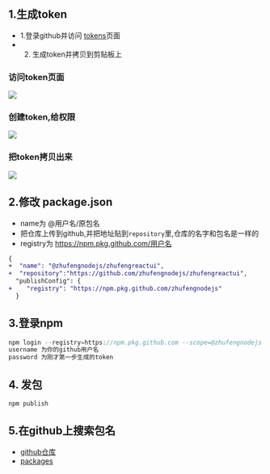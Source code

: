 ## 1.生成token
- 1.登录github并访问 [tokens](https://github.com/settings/tokens)页面
- 2. 生成token并拷贝到剪贴板上
### 访问token页面
![](http://img.zhufengpeixun.cn/1.token.png)
### 创建token,给权限
![](http://img.zhufengpeixun.cn/2.token.png)
### 把token拷贝出来
![](http://img.zhufengpeixun.cn/3.token.png)

## 2.修改 package.json
- name为 @用户名/原包名
- 把仓库上传到github,并把地址贴到`repository`里,仓库的名字和包名是一样的
- registry为 https://npm.pkg.github.com/用户名

```diff
{
+  "name": "@zhufengnodejs/zhufengreactui",
+  "repository":"https://github.com/zhufengnodejs/zhufengreactui",
  "publishConfig": {
+    "registry": "https://npm.pkg.github.com/zhufengnodejs"
  }
```

## 3.登录npm

```js
npm login --registry=https://npm.pkg.github.com --scope=@zhufengnodejs
username 为你的github用户名
password 为刚才第一步生成的token
```

## 4. 发包
```js
npm publish
```

## 5.在github上搜索包名
- [github仓库](https://github.com/zhufengnodejs/zhufengreactui)
- [packages](https://github.com/zhufengnodejs/zhufengreactui/packages/365183)